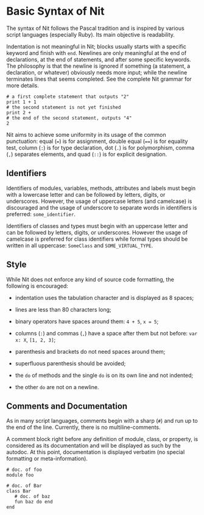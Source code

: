 # Basic Syntax of Nit

The syntax of Nit follows the Pascal tradition and is
inspired by various script languages (especially Ruby). Its main objective is
readability.

Indentation is not meaningful in Nit; blocks usually starts with a
specific keyword and finish with `end`. Newlines are only meaningful at
the end of declarations, at the end of statements, and after some
specific keywords. The philosophy is that the newline is ignored if
something (a statement, a declaration, or whatever) obviously needs more
input; while the newline terminates lines that seems completed. See the
complete Nit grammar for more details.

~~~
# a first complete statement that outputs "2"
print 1 + 1
# the second statement is not yet finished
print 2 +
# the end of the second statement, outputs "4"
2
~~~

Nit aims to achieve some uniformity in its usage of the common
punctuation: equal (`=`) is for assignment, double equal (`==`) is for
equality test, column (`:`) is for type declaration, dot (`.`) is for
polymorphism, comma (`,`) separates elements, and quad (`::`) is for
explicit designation.

## Identifiers

Identifiers of modules, variables, methods, attributes and
labels must begin with a lowercase letter and can be followed by
letters, digits, or underscores. However, the usage of uppercase letters
(and camelcase) is discouraged and the usage of underscore to separate
words in identifiers is preferred: `some_identifier`.

Identifiers of classes and types must begin with an uppercase letter and
can be followed by letters, digits, or underscores. However
the usage of camelcase is preferred for class identifiers while formal types should be written in all uppercase: `SomeClass` and `SOME_VIRTUAL_TYPE`.

## Style

While Nit does not enforce any kind of source code formatting, the
following is encouraged:

- indentation uses the tabulation character and is displayed
  as 8 spaces;

- lines are less than 80 characters long;

- binary operators have spaces around them: `4 + 5`, `x = 5`;

- columns (`:`) and commas (`,`) have a space after them but not
  before: `var x: X`, `[1, 2, 3]`;

- parenthesis and brackets do not need spaces around them;

- superfluous parenthesis should be avoided;

- the `do` of methods and the single `do` is on its own line and not
  indented;

- the other `do` are not on a newline.

## Comments and Documentation

As in many script languages, comments begin with a sharp (`#`)
and run up to the end of the line. Currently, there is no
multiline-comments.

A comment block right before any definition of module, class, or
property, is considered as its documentation and will be displayed as
such by the autodoc. At this point, documentation is displayed verbatim
(no special formatting or meta-information).

~~~
# doc. of foo
module foo

# doc. of Bar
class Bar
   # doc. of baz
   fun baz do end
end
~~~
